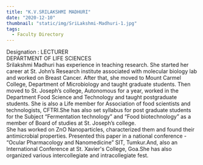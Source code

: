 ```yaml
---
title: "K.V.SRILAKSHMI MADHURI"
date: "2020-12-10"
thumbnail: "static/img/SriLakshmi-Madhuri-1.jpg"
tags:
  - Faculty Directory
---
```


Designation : LECTURER  
DEPARTMENT OF LIFE SCIENCES  
Srilakshmi Madhuri has experience in teaching research. She started her career at St. John’s Research institute associated with molecular biology lab and worked on Breast Cancer. After that, she moved to Mount Carmel College, Department of Microbiology and taught graduate students. Then moved to St. Joseph’s college, Autonomous for a year, worked in the Department Food Science and Technology and taught postgraduate students. She is also a Life member for Association of food scientists and technologists, CFTRI.She has also set syllabus for post graduate students for the Subject “Fermentation technology” and “Food biotechnology” as a member of Board of studies at St. Joseph’s college.  
She has worked on ZnO Nanoparticles, characterized them and found their antimicrobial properties. Presented this paper in a national conference - “Ocular Pharmacology and Nanomedicine” SIT, Tumkur.And, also an International Conference at St. Xavier's College, Goa.She has also organized various intercollegiate and intracollegiate fest.

